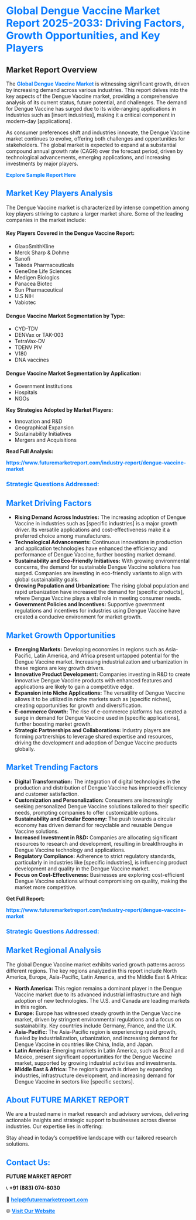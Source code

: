<h1 style="color: #007BFF;">Global Dengue Vaccine Market Report 2025-2033: Driving Factors, Growth Opportunities, and Key Players</h1>

<section id="overview">
<h2>Market Report Overview</h2>
<p>The <a href="https://www.futuremarketreport.com/industry-report/dengue-vaccine-market" style="color: #007BFF; text-decoration: none;"><strong>Global Dengue Vaccine Market</strong></a> is witnessing significant growth, driven by increasing demand across various industries. This report delves into the key aspects of the Dengue Vaccine market, providing a comprehensive analysis of its current status, future potential, and challenges. The demand for Dengue Vaccine has surged due to its wide-ranging applications in industries such as [insert industries], making it a critical component in modern-day [applications].</p>
<p>As consumer preferences shift and industries innovate, the Dengue Vaccine market continues to evolve, offering both challenges and opportunities for stakeholders. The global market is expected to expand at a substantial compound annual growth rate (CAGR) over the forecast period, driven by technological advancements, emerging applications, and increasing investments by major players.</p>
</section>

<section id="overview">
<p><a href="https://www.futuremarketreport.com/request-sample/reportId=56689" style="color: #007BFF; text-decoration: none;"><strong>Explore Sample Report Here</strong></a></p>
</section>

<section id="key-players">
<h2 style="color: #007BFF;">Market Key Players Analysis</h2>
<p>The Dengue Vaccine market is characterized by intense competition among key players striving to capture a larger market share. Some of the leading companies in the market include:</p>
<h4>Key Players Covered in the Dengue Vaccine Report:</h4>
<ul><li>GlaxoSmithKline</li><li>Merck Sharp &amp; Dohme</li><li>Sanofi</li><li>Takeda Pharmaceuticals</li><li>GeneOne Life Sciences</li><li>Medigen Biologics</li><li>Panacea Biotec</li><li>Sun Pharmaceutical</li><li>U.S NIH</li><li>Vabiotec</li></ul>
<h4>Dengue Vaccine Market Segmentation by Type:</h4>
<ul><li>CYD-TDV</li><li>DENVax or TAK-003</li><li>TetraVax-DV</li><li>TDENV PIV</li><li>V180</li><li>DNA vaccines</li></ul>

<h4>Dengue Vaccine Market Segmentation by Application:</h4>
<ul><li>Government institutions</li><li>Hospitals</li><li>NGOs</li></ul>
<p><strong>Key Strategies Adopted by Market Players:</strong></p>
<ul>
<li>Innovation and R&D</li>
<li>Geographical Expansion</li>
<li>Sustainability Initiatives</li>
<li>Mergers and Acquisitions</li>
</ul>
</section>

<section>
<p><strong>Read Full Analysis: </strong></p><a href="https://www.futuremarketreport.com/industry-report/dengue-vaccine-market" style="color: #007BFF; text-decoration: none;"><strong>https://www.futuremarketreport.com/industry-report/dengue-vaccine-market</strong></a>
<h3 style="color: #007BFF;">Strategic Questions Addressed:</h3>
</section>

<section id="driving-factors">
<h2 style="color: #007BFF;">Market Driving Factors</h2>
<ul>
<li><strong>Rising Demand Across Industries:</strong> The increasing adoption of Dengue Vaccine in industries such as [specific industries] is a major growth driver. Its versatile applications and cost-effectiveness make it a preferred choice among manufacturers.</li>
<li><strong>Technological Advancements:</strong> Continuous innovations in production and application technologies have enhanced the efficiency and performance of Dengue Vaccine, further boosting market demand.</li>
<li><strong>Sustainability and Eco-Friendly Initiatives:</strong> With growing environmental concerns, the demand for sustainable Dengue Vaccine solutions has surged. Companies are investing in eco-friendly variants to align with global sustainability goals.</li>
<li><strong>Growing Population and Urbanization:</strong> The rising global population and rapid urbanization have increased the demand for [specific products], where Dengue Vaccine plays a vital role in meeting consumer needs.</li>
<li><strong>Government Policies and Incentives:</strong> Supportive government regulations and incentives for industries using Dengue Vaccine have created a conducive environment for market growth.</li>
</ul>
</section>

<section id="growth-opportunities">
<h2 style="color: #007BFF;">Market Growth Opportunities</h2>
<ul>
<li><strong>Emerging Markets:</strong> Developing economies in regions such as Asia-Pacific, Latin America, and Africa present untapped potential for the Dengue Vaccine market. Increasing industrialization and urbanization in these regions are key growth drivers.</li>
<li><strong>Innovative Product Development:</strong> Companies investing in R&D to create innovative Dengue Vaccine products with enhanced features and applications are likely to gain a competitive edge.</li>
<li><strong>Expansion into Niche Applications:</strong> The versatility of Dengue Vaccine allows it to be utilized in niche markets such as [specific niches], creating opportunities for growth and diversification.</li>
<li><strong>E-commerce Growth:</strong> The rise of e-commerce platforms has created a surge in demand for Dengue Vaccine used in [specific applications], further boosting market growth.</li>
<li><strong>Strategic Partnerships and Collaborations:</strong> Industry players are forming partnerships to leverage shared expertise and resources, driving the development and adoption of Dengue Vaccine products globally.</li>
</ul>
</section>

<section id="trending-factors">
<h2 style="color: #007BFF;">Market Trending Factors</h2>
<ul>
<li><strong>Digital Transformation:</strong> The integration of digital technologies in the production and distribution of Dengue Vaccine has improved efficiency and customer satisfaction.</li>
<li><strong>Customization and Personalization:</strong> Consumers are increasingly seeking personalized Dengue Vaccine solutions tailored to their specific needs, prompting companies to offer customizable options.</li>
<li><strong>Sustainability and Circular Economy:</strong> The push towards a circular economy has driven demand for recyclable and reusable Dengue Vaccine solutions.</li>
<li><strong>Increased Investment in R&D:</strong> Companies are allocating significant resources to research and development, resulting in breakthroughs in Dengue Vaccine technology and applications.</li>
<li><strong>Regulatory Compliance:</strong> Adherence to strict regulatory standards, particularly in industries like [specific industries], is influencing product development and quality in the Dengue Vaccine market.</li>
<li><strong>Focus on Cost-Effectiveness:</strong> Businesses are exploring cost-efficient Dengue Vaccine solutions without compromising on quality, making the market more competitive.</li>
</ul>
</section>

<section>
<p><strong>Get Full Report: </strong></p><a href="https://www.futuremarketreport.com/industry-report/dengue-vaccine-market" style="color: #007BFF; text-decoration: none;"><strong>https://www.futuremarketreport.com/industry-report/dengue-vaccine-market</strong></a>
<h3 style="color: #007BFF;">Strategic Questions Addressed:</h3>
</section>


<section id="regional-analysis">
<h2 style="color: #007BFF;">Market Regional Analysis</h2>
<p>The global Dengue Vaccine market exhibits varied growth patterns across different regions. The key regions analyzed in this report include North America, Europe, Asia-Pacific, Latin America, and the Middle East & Africa:</p>
<ul>
<li><strong>North America:</strong> This region remains a dominant player in the Dengue Vaccine market due to its advanced industrial infrastructure and high adoption of new technologies. The U.S. and Canada are leading markets in this region.</li>
<li><strong>Europe:</strong> Europe has witnessed steady growth in the Dengue Vaccine market, driven by stringent environmental regulations and a focus on sustainability. Key countries include Germany, France, and the U.K.</li>
<li><strong>Asia-Pacific:</strong> The Asia-Pacific region is experiencing rapid growth, fueled by industrialization, urbanization, and increasing demand for Dengue Vaccine in countries like China, India, and Japan.</li>
<li><strong>Latin America:</strong> Emerging markets in Latin America, such as Brazil and Mexico, present significant opportunities for the Dengue Vaccine market, supported by growing industrial activities and investments.</li>
<li><strong>Middle East & Africa:</strong> The region’s growth is driven by expanding industries, infrastructure development, and increasing demand for Dengue Vaccine in sectors like [specific sectors].</li>
</ul>
</section>

<footer>
<h2 style="color: #007BFF;">About FUTURE MARKET REPORT</h2>
<p>We are a trusted name in market research and advisory services, delivering actionable insights and strategic support to businesses across diverse industries. Our expertise lies in offering:</p>

<p>Stay ahead in today’s competitive landscape with our tailored research solutions.</p>

<h2 style="color: #007BFF;">Contact Us:</h2>
<p><strong>FUTURE MARKET REPORT</strong></p>
<p>📞 <strong>+91 (883) 074-8030</strong></p>
<p>📧 <strong><a href="mailto:help@futuremarketreport.com" style="color: #007BFF;">help@futuremarketreport.com</a></strong></p>
<p>🌐 <strong><a href="https://www.futuremarketreport.com/" style="color: #007BFF;">Visit Our Website</a></strong></p>
</footer>